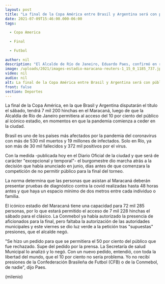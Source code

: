 ```yaml
---
layout: post
title: "La final de la Copa América entre Brasil y Argentina será con público; permitirán el 10 por ciento de aforo."
date: 2021-07-09T15:46:00.000-06:00
tags:
  
  - Copa America
  
  - Final
  
  - Futbol
  
author: nil
description: "El Alcalde de Río de Janeiro, Eduardo Paes, confirmó en rueda de prensa que aceptó la solicitud de la Confederación Suramericana de Futbol (Conmebol) tras el visto bueno de la secretaría de Salud, por la notoria reducción de casos y muertes por covid-19 en la ciudad."
image: /uploads/2021/images-estadio-maracana-reuters-1_15_0_1185_737.jpg
video: nil
audio: nil
alt: La final de la Copa América entre Brasil y Argentina será con público; permitirán el 10 por ciento de aforo.
front: false
section: Deportes
---
```


La final de la Copa América, en la que Brasil y Argentina disputarán el título el sábado, tendrá 7 mil 200 hinchas en el Maracaná, luego de que la Alcaldía de Río de Janeiro permitiera al acceso del 10  por ciento del público al icónico estadio, en momentos en que la pandemia comienza a ceder en la ciudad. 

Brasil es uno de los países más afectados por la pandemia del coronavirus con más de 530 mil muertos y 19 millones de infectados. Solo en Río, ya son más de 30 mil fallecidos y 372 mil positivos por el virus. 

Con la medida -publicada hoy en el Diario Oficial de la ciudad y que será de carácter "excepcional y temporal"- el burgomestre dio marcha atrás a la decisión que había anunciado en junio, días antes de que comenzara la competición de no permitir público para la final del torneo. 

La norma determina que las personas que asistan al Maracaná deberán presentar pruebas de diagnóstico contra la covid realizadas hasta 48 horas antes y que haya un espacio mínimo de dos metros entre cada individuo o familia. 

El icónico estadio del Maracaná tiene una capacidad para 72 mil 285 personas, por lo que estará permitido el acceso de 7 mil 228 hinchas el sábado para el clásico. La Conmebol ya había autorizado la presencia de aficionados para la final, pero faltaba la autorización de las autoridades municipales y este viernes se dio luz verde a la petición tras "supuestas" presiones, que el alcalde negó. 

"Se hizo un pedido para que se permitiera el 50  por ciento del público que fue rechazado. Supe del pedido por la prensa. La Secretaría de salud Municipal lo analizó y lo negó. Con un nuevo pedido, entendió, con toda la libertad del mundo, que el 10  por ciento no sería problema. Yo no recibí presiones de la Confederación Brasileña de Futbol (CFB) o de la Conmebol, de nadie", dijo Paes. 

(milenio)